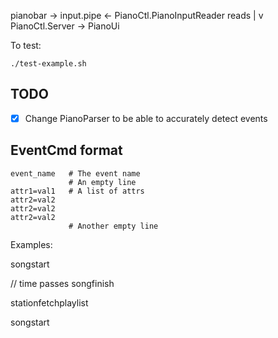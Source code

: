 

pianobar -> input.pipe <- PianoCtl.PianoInputReader
                      reads         |
                                    v
                               PianoCtl.Server -> PianoUi

To test:

    ./test-example.sh

## TODO

- [x] Change PianoParser to be able to accurately detect events

## EventCmd format

```
event_name   # The event name
             # An empty line
attr1=val1   # A list of attrs
attr2=val2
attr2=val2
attr2=val2
             # Another empty line
```

Examples:

songstart

<song starting details>

// time passes
songfinish
<song finished details>

stationfetchplaylist
<fetched song>

songstart
<song starting details>
